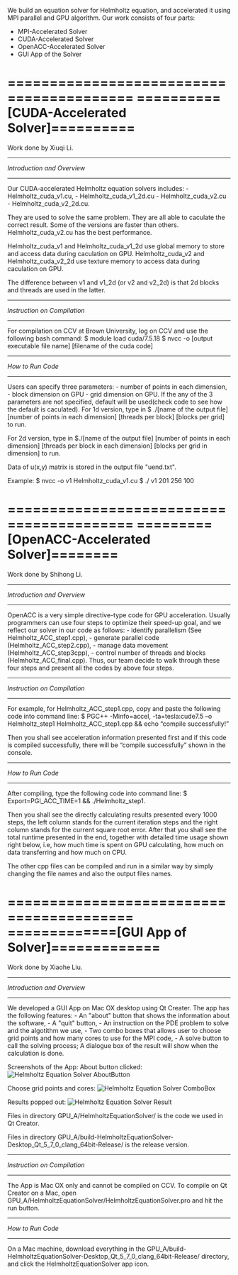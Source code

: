 We build an equation solver for Helmholtz equation, and accelerated it using MPI parallel and GPU algorithm.
Our work consists of four parts:
* MPI-Accelerated Solver
* CUDA-Accelerated Solver
* OpenACC-Accelerated Solver
* GUI App of the Solver




=========================================
==========[CUDA-Accelerated Solver]==========
=========================================

Work done by Xiuqi Li.

 ********************************
 *Introduction and Overview*
 ********************************
Our CUDA-accelerated Helmholtz equation solvers includes: 
	- Helmholtz_cuda_v1.cu, 
	- Helmholtz_cuda_v1_2d.cu
	- Helmholtz_cuda_v2.cu
	- Helmholtz_cuda_v2_2d.cu.

They are used to solve the same problem. They are all able to caculate the correct result. Some of the versions are faster than others. 
Helmholtz_cuda_v2.cu has the best performance.

Helmholtz_cuda_v1 and Helmholtz_cuda_v1_2d use global memory to store and access data during
caculation on GPU. Helmholtz_cuda_v2 and Helmholtz_cuda_v2_2d use texture memory to access data during caculation on GPU. 

The difference between v1 and v1_2d (or v2 and v2_2d) is that 2d blocks and threads
are used in the latter. 


 ********************************
 *Instruction on Compilation*
 ********************************
For compilation on CCV at Brown University, log on CCV and use the following bash command:
  $ module load cuda/7.5.18
  $ nvcc -o [output executable file name] [filename of the cuda code]


**********************
*How to Run Code*
**********************
Users can specify three parameters: 
	- number of points in each dimension, 
	- block dimension on GPU
	- grid dimension on GPU.
If the any of the 3 parameters are not specified, default will be used(check code to see how the default is caculated). 
For 1d version, type in 
  $ ./[name of the output file] [number of points in each dimension] [threads per block] [blocks per grid] 
to run. 

For 2d version, type in 
  $./[name of the output file] [number of points in each dimension] [threads per block in each dimension] [blocks per grid in dimension] 
to run.

Data of u(x,y) matrix is stored in the output file "uend.txt". 

Example:
  $ nvcc -o v1 Helmholtz_cuda_v1.cu
  $ ./ v1 201 256 100 





=========================================
=========[OpenACC-Accelerated Solver]========
=========================================

Work done by Shihong Li.

 ********************************
 *Introduction and Overview*
 ********************************
 OpenACC is a very simple directive-type code for GPU acceleration. Usually programmers can use four steps to optimize their speed-up goal, and we reflect our solver in our code as follows: 
 	- identify parallelism (See Helmholtz_ACC_step1.cpp), 
 	- generate parallel code (Helmholtz_ACC_step2.cpp), 
 	- manage data movement (Helmholtz_ACC_step3cpp),
 	- control number of threads and blocks (Helmholtz_ACC_final.cpp). 
 Thus, our team decide to walk through these four steps and present all the codes by above four steps.


 ********************************
 *Instruction on Compilation*
 ********************************
For example, for Helmholtz_ACC_step1.cpp,
copy and paste the following code into command line:
  $ PGC++ -Minfo=accel, -ta=tesla:cude7.5 –o Helmholtz_step1 Helmholtz_ACC_step1.cpp
&& echo “compile successfully!”

Then you shall see acceleration information presented first and if this code is compiled successfully, there will be “compile successfully” shown in the console.


**********************
*How to Run Code*
**********************
After compiling, type the following code into command line:
  $ Export=PGI_ACC_TIME=1 && ./Helmholtz_step1.

Then you shall see the directly calculating results presented every 1000 steps, the left column stands for the current iteration steps and the right column stands for the current square root error.  After that you shall see the total runtime presented in the end, together with detailed time usage shown right below, i.e, how much time is spent on GPU calculating, how much on data transferring and how much on CPU.

The other cpp files can be compiled and run in a similar way by simply changing the file names and also the output files names.




=========================================
=============[GUI App of Solver]=============
=========================================

Work done by Xiaohe Liu.

********************************
*Introduction and Overview*
********************************
We developed a GUI App on Mac OX desktop using Qt Creater. The app has the following features:
	- An "about" button that shows the information about the software,
	- A "quit" button,
	- An instruction on the PDE problem to solve and the algotithm we use,
	- Two combo boxes that allows user to choose grid points and how many cores to use for the MPI code,
	- A solve button to call the solving process; A dialogue box of the result will show when the calculation is done.

Screenshots of the App:
About button clicked:
![Helmholtz Equation Solver AboutButton](Screenshots/PDESolver_Screeshot1.png)

Choose grid points and cores:
![Helmholtz Equation Solver ComboBox](
Screenshots/PDESolver_Screeshot2.png)

Results popped out:
![Helmholtz Equation Solver Result](Screenshots/PDESolver_Screeshot3.png)


Files in directory GPU_A/HelmholtzEquationSolver/ is the code we used in Qt Creator.

Files in directory GPU_A/build-HelmholtzEquationSolver-Desktop_Qt_5_7_0_clang_64bit-Release/ is the release version.


********************************
*Instruction on Compilation*
********************************
The App is Mac OX only and cannot be compiled on CCV.
To compile on Qt Creator on a Mac, open GPU_A/HelmholtzEquationSolver/HelmholtzEquationSolver.pro and hit the run button.


**********************
*How to Run Code*
**********************
On a Mac machine, download everything in the GPU_A/build-HelmholtzEquationSolver-Desktop_Qt_5_7_0_clang_64bit-Release/  directory, and click the HelmholtzEquationSolver app icon.


